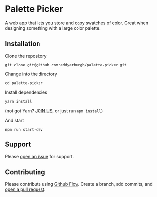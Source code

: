 # Palette Picker

A web app that lets you store and copy swatches of color. Great when designing something with a large color palette.

## Installation

Clone the repository

```
git clone git@github.com:eddyerburgh/palette-picker.git
```

Change into the directory

```
cd palette-picker
```

Install dependencies

```
yarn install
```
(not got Yarn?  [JOIN US](https://yarnpkg.com/en/docs/install), or just run ```npm install```)

And start

```
npm run start-dev
```

## Support

Please [open an issue](https://github.com/eddyerburgh/palette-picker/issues/new) for support.

## Contributing

Please contribute using [Github Flow](https://guides.github.com/introduction/flow/). Create a branch, add commits, and [open a pull request](https://github.com/fraction/readme-boilerplate/compare/).
